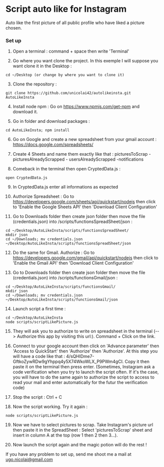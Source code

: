 # Script auto like for Instagram

Auto like the first picture of all public profile who have liked a picture chosen.

### Set up

1. Open a terminal : command + space then write 'Terminal'

2. Go where you want clone the project. In this exemple I will suppose you want clone it in the Desktop :
```
cd ~/Desktop (or change by where you want to clone it)
```

3. Clone the repository :
```
git clone https://github.com/unicolai42/autolikeinsta.git AutoLikeInsta
```

4. Install node npm : Go on https://www.npmjs.com/get-npm and download it.

5. Go in folder and download packages :
```
cd AutoLikeInsta; npm install
```

6. Go on Google and create a new spreadsheet from your gmail account : https://docs.google.com/spreadsheets/

7. Create 4 Sheets and name them exactly like that : picturesToScrap - picturesAlreadyScrapped - usersAlreadyScrapped -notifications

8. Comeback in the terminal then open CryptedData.js :
```
open CryptedData.js
```

9. In CryptedData.js enter all informations as expected

10. Authorize Spreadsheet : Go to https://developers.google.com/sheets/api/quickstart/nodejs then click to 'Enable the Google Sheets API' then 'Download Client Configuration'

11. Go to Downloads folder then create json folder then move the file (credentials.json) into /scripts/functionsSpreadSheet/json :
```
cd ~/Desktop/AutoLikeInsta/scripts/functionsSpreadSheet/
mkdir json
cd ~/Downloads; mv credentials.json ~/Desktop/AutoLikeInsta/scripts/functionsSpreadSheet/json
```

12. Do the same for Gmail. Authorize : Go to https://developers.google.com/gmail/api/quickstart/nodejs then click to 'Enable the Gmail API' then 'Download Client Configuration'

13. Go to Downloads folder then create json folder then move the file (credentials.json) into /scripts/functionsGmail/json :
```
cd ~/Desktop/AutoLikeInsta/scripts/functionsGmail/
mkdir json
cd ~/Downloads; mv credentials.json ~/Desktop/AutoLikeInsta/scripts/functionsGmail/json
```

14. Launch script a first time :
```
cd ~/Desktop/AutoLikeInsta
node scripts/scriptLikePicture.js
```

15. They will ask you to authorize to write on spreadsheet in the terminal (--> Authorize this app by visiting this url:). Command + Click on the link.

16. Connect to your google account then click on 'Advance parameter' then 'Access to QuickStart' then 'Authorize' then 'Authorize'. At this step you will have a code like that : 4/sQHIDme7-GftkoZywRDw9gYhppq4y5X74WkoWLX_P9PWm4gCI. Copy it then paste it on the terminal then press enter.
(Sometimes, Instagram ask a code verification when you try to launch the script often. If it's the case, you will have to do the same again to authorize the script to access to read your mail and enter automatically for the futur the verification code)

17. Stop the script : Ctrl + C

18. Now the script working. Try it again :
```
node scripts/scriptLikePicture.js
```

19. Now we have to select pictures to scrap. Take Instagram's picture url then paste it in the SpreadSheet : Select 'picturesToScrap' sheet and insert in column A at the top (row 1 then 2 then 3...).

20. Now launch the script again and the magic potion will do the rest !

If you have any problem to set up, send me shoot me a mail at ugo.nicolai@gmail.com
